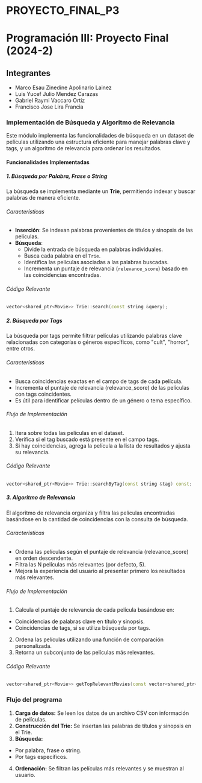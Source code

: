 # PROYECTO_FINAL_P3

# Programación III: Proyecto Final (2024-2)

## Integrantes
* Marco Esau Zinedine Apolinario Lainez
* Luis Yucef Julio Mendez Carazas
* Gabriel Raymi Vaccaro Ortiz
* Francisco Jose Lira Francia

### Implementación de Búsqueda y Algoritmo de Relevancia

Este módulo implementa las funcionalidades de búsqueda en un dataset de películas utilizando una estructura eficiente para manejar palabras clave y tags, y un algoritmo de relevancia para ordenar los resultados.

#### Funcionalidades Implementadas

##### 1. Búsqueda por Palabra, Frase o String
La búsqueda se implementa mediante un **Trie**, permitiendo indexar y buscar palabras de manera eficiente.

###### Características
- **Inserción**: Se indexan palabras provenientes de títulos y sinopsis de las películas.
- **Búsqueda**:
  - Divide la entrada de búsqueda en palabras individuales.
  - Busca cada palabra en el `Trie`.
  - Identifica las películas asociadas a las palabras buscadas.
  - Incrementa un puntaje de relevancia (`relevance_score`) basado en las coincidencias encontradas.

###### Código Relevante
``` cpp
vector<shared_ptr<Movie>> Trie::search(const string &query);
```

##### 2. Búsqueda por Tags
La búsqueda por tags permite filtrar películas utilizando palabras clave relacionadas con categorías o géneros específicos, como "cult", "horror", entre otros.

###### Características
- Busca coincidencias exactas en el campo de tags de cada película.
- Incrementa el puntaje de relevancia (relevance_score) de las películas con tags coincidentes.
- Es útil para identificar películas dentro de un género o tema específico.

###### Flujo de Implementación
1. Itera sobre todas las películas en el dataset.
2. Verifica si el tag buscado está presente en el campo tags.
3. Si hay coincidencias, agrega la película a la lista de resultados y ajusta su relevancia.

###### Código Relevante
```cpp
vector<shared_ptr<Movie>> Trie::searchByTag(const string &tag) const;
```

##### 3. Algoritmo de Relevancia
El algoritmo de relevancia organiza y filtra las películas encontradas basándose en la cantidad de coincidencias con la consulta de búsqueda.

###### Características
- Ordena las películas según el puntaje de relevancia (relevance_score) en orden descendente.
- Filtra las N películas más relevantes (por defecto, 5).
- Mejora la experiencia del usuario al presentar primero los resultados más relevantes.

###### Flujo de Implementación
1. Calcula el puntaje de relevancia de cada película basándose en:
  - Coincidencias de palabras clave en título y sinopsis.
  - Coincidencias de tags, si se utiliza búsqueda por tags. 
2. Ordena las películas utilizando una función de comparación personalizada.
3. Retorna un subconjunto de las películas más relevantes.

###### Código Relevante
```cpp
vector<shared_ptr<Movie>> getTopRelevantMovies(const vector<shared_ptr<Movie>>& movies, int topN = 5);
```

### Flujo del programa
1. **Carga de datos:** Se leen los datos de un archivo CSV con información de películas.
2. **Construcción del Trie:** Se insertan las palabras de títulos y sinopsis en el Trie.
3. **Búsqueda:**
  - Por palabra, frase o string.
  - Por tags específicos.
4. **Ordenación:** Se filtran las películas más relevantes y se muestran al usuario.
